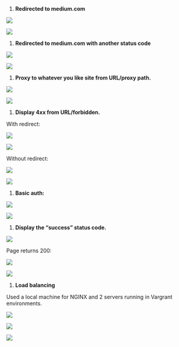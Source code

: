 ﻿
1. **Redirected to medium.com**

![](Aspose.Words.33682251-38de-423c-bd27-d651b12c4901.001.png)

![](Aspose.Words.33682251-38de-423c-bd27-d651b12c4901.002.png)

1. **Redirected to medium.com with another status code**

![](Aspose.Words.33682251-38de-423c-bd27-d651b12c4901.003.png)

![](Aspose.Words.33682251-38de-423c-bd27-d651b12c4901.004.png)



1. **Proxy to whatever you like site from URL/proxy path.**

![](Aspose.Words.33682251-38de-423c-bd27-d651b12c4901.005.png)


![](Aspose.Words.33682251-38de-423c-bd27-d651b12c4901.006.png)

1. **Display 4xx from URL/forbidden.**

With redirect:

![](Aspose.Words.33682251-38de-423c-bd27-d651b12c4901.007.png)

![](Aspose.Words.33682251-38de-423c-bd27-d651b12c4901.008.png)


Without redirect:

![](Aspose.Words.33682251-38de-423c-bd27-d651b12c4901.009.png)

![](Aspose.Words.33682251-38de-423c-bd27-d651b12c4901.010.png)

1. **Basic auth:**

![](Aspose.Words.33682251-38de-423c-bd27-d651b12c4901.011.png)

![](Aspose.Words.33682251-38de-423c-bd27-d651b12c4901.012.png)

1. **Display the “success” status code.**

![](Aspose.Words.33682251-38de-423c-bd27-d651b12c4901.013.png)

Page returns 200:

![](Aspose.Words.33682251-38de-423c-bd27-d651b12c4901.014.png)

![](Aspose.Words.33682251-38de-423c-bd27-d651b12c4901.015.png)

1. **Load balancing**

Used a local machine for NGINX and 2 servers running in Vargrant environments.

![](Aspose.Words.33682251-38de-423c-bd27-d651b12c4901.016.png)

![](Aspose.Words.33682251-38de-423c-bd27-d651b12c4901.017.png)

![](Aspose.Words.33682251-38de-423c-bd27-d651b12c4901.018.png)
